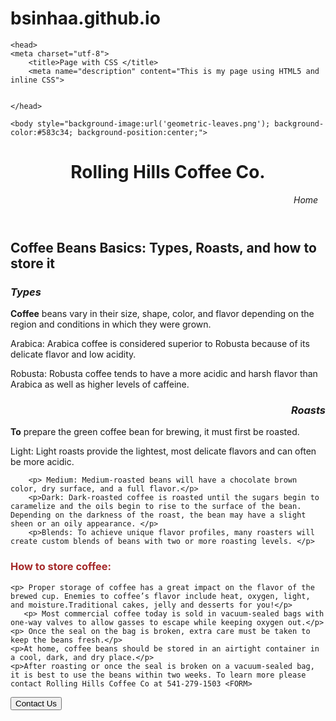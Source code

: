 # bsinhaa.github.io
<!DOCTYPE html>
<html lang="en">
    
    <head>
    <meta charset="utf-8">
        <title>Page with CSS </title>
        <meta name="description" content="This is my page using HTML5 and inline CSS">
   
           
    </head>
    
    <body style="background-image:url('geometric-leaves.png'); background-color:#583c34; background-position:center;">

<header>
<h1 style="text-align:center;">Rolling Hills Coffee Co.</h1>
<p style="text-align:right;font-style:italic;">Home &nbsp;&nbsp; </p>
</header> 
                                                                                         
<h2 style="text-align:left;">Coffee Beans Basics: Types, Roasts, and how to store it</h2>
     <h3 style="text-align:left;font-style:italic;"> Types </h3>
        <p><strong><span>Coffee</span></strong> beans vary in their size, shape, color, and flavor depending on the region and conditions in which they were grown.</p>
        <p> Arabica: Arabica coffee is considered superior to Robusta because of its delicate flavor and low acidity. </p>
        <p> Robusta: Robusta coffee tends to have a more acidic and harsh flavor than Arabica as well as higher levels of caffeine. </p>
        <h3 style="text-align:right;font-style:italic;"> Roasts</h3>
        <p><strong><span>To</span></strong> prepare the green coffee bean for brewing, it must first be roasted.</p>
                <p> Light: Light roasts provide the lightest, most delicate flavors and can often be more acidic.</p>
        
        <p> Medium: Medium-roasted beans will have a chocolate brown color, dry surface, and a full flavor.</p>
        <p>Dark: Dark-roasted coffee is roasted until the sugars begin to caramelize and the oils begin to rise to the surface of the bean. Depending on the darkness of the roast, the bean may have a slight sheen or an oily appearance. </p>
        <p>Blends: To achieve unique flavor profiles, many roasters will create custom blends of beans with two or more roasting levels. </p>
<footer>
    <h3 style="text-align:left; color: brown; border-left-width:5px; border-left-color:red; width:50%;">How to store coffee:</h3>

    <p> Proper storage of coffee has a great impact on the flavor of the brewed cup. Enemies to coffee’s flavor include heat, oxygen, light, and moisture.Traditional cakes, jelly and desserts for you!</p> 
       <p> Most commercial coffee today is sold in vacuum-sealed bags with one-way valves to allow gasses to escape while keeping oxygen out.</p>
    <p> Once the seal on the bag is broken, extra care must be taken to keep the beans fresh.</p>
    <p>At home, coffee beans should be stored in an airtight container in a cool, dark, and dry place.</p>
    <p>After roasting or once the seal is broken on a vacuum-sealed bag, it is best to use the beans within two weeks. To learn more please contact Rolling Hills Coffee Co at 541-279-1503 <FORM>
<INPUT TYPE="button" VALUE="Contact Us" onClick="parent.location='mailto:bandhana@gmail.com subject=The subject you want to appear&cc=you2@youremail.com'">
</FORM>
 </p>

                                                                                         
</footer>
